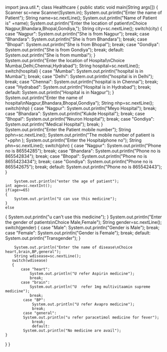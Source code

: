 import java.util.*;
class Healthcare
{
    public static void main(String args[])
    {
        Scanner sc=new Scanner(System.in);
        System.out.println("Enter the name of Patient");
        String name=sc.nextLine();
        System.out.println("Name of Patient is" +name);
        System.out.println("Enter the location of patient\nChoice Nagpur,Bhandara,Bhopal,Gondiya,");
        String city=sc.nextLine();
        switch(city)
       {
           case "Nagpur":
               System.out.println("She is from Nagpur");
               break;
           case "Bhandara":
               System.out.println("She is from Bhandara");
               break;
            case "Bhopal":
                System.out.println("She is from Bhopal");
                break;
            case "Gondiya":
                System.out.println("She is from Gondiya");
                break;
                default:
            System.out.println("She is from mumbai");
    }   
        System.out.println("Enter the location of Hospital\nChoice Mumbai,Delhi,Chennai,Hydrabad");
        String hospital=sc.nextLine();
        switch(hospital)
       {
           case "Mumbai":
               System.out.println("hospital is in Mumbai");
               break;
           case "Delhi":
               System.out.println("hospital is in Delhi");
               break;
            case "Chennai":
                System.out.println("hospital is in Chennai");
                break;
            case "Hydrabad":
                System.out.println("Hospital is in Hydrabad");
                break;
                default:
            System.out.println("Hospital is in Nagpur");
       }
       System.out.println("Enter the name of hospital\nNagpur,Bhandara,Bhopal,Gondiya");
       String nhp=sc.nextLine();
       switch(nhp)
       {
           case "Nagpur":
               System.out.println("Meyo Hospital");
               break;
           case "Bhandara":
               System.out.println("Kukde Hospital");
               break;
            case "Bhopal":
                System.out.println("Neuron Hospital");
                break;
            case "Gondiya":
                System.out.println("Medical Hospital");
                break;
    }   
     System.out.println("Enter the Patient mobile number");
        String pphn=sc.nextLine();
    System.out.println("The mobile number of patient is  "+pphn );
        System.out.println("Enter the Hospitalphone no");
        String phn=sc.nextLine();
        switch(phn)
       {
           case "Nagpur":
               System.out.println("Phone no is 86554285");
               break;
           case "Bhandara":
               System.out.println("Phone no is 865542834");
               break;
            case "Bhopal":
                System.out.println("Phone no is 8655423434");
                break;
            case "Gondiya":
                System.out.println("Phone no is 865542675");
                break;
                default:
            System.out.println("Phone no is 865542443");
    }
    
        System.out.println("enter the age of patient");
    int age=sc.nextInt();
    if(age>=65)
    {
        System.out.println("U can use this medicine");
    }
    else
{
    System.out.println("u can't use this medicine");
    }
System.out.println("Enter the gender of patients\nChoice Male,Female");
      String gender=sc.nextLine();
        switch(gender)
        {
            case "Male":
           System.out.println("Gender is Male");
           break;
           case "Female":
               System.out.println("Gender is Female");
               break;
               default:
               System.out.println("Transgender");
        }
        
        System.out.println("Enter the name of disease\nChoice heart,brain,BP,general");
        String wdisease=sc.nextLine();
       switch(wdisease)
       {
           case "heart":
               System.out.println("U refer Aspirin medicine");
               break;
           case "brain":
               System.out.println("U  refer 1mg multivitaamin supreme medicine");
               break;
            case "BP":
                System.out.println("U refer Avapro medicine");
                break;
            case "general":
            System.out.println("u refer paracetimol medicine for fever");
                break;
                default:
            System.out.println("No medicine are avail");
    }   
   }
}
